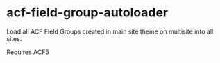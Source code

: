 # acf-field-group-autoloader
Load all ACF Field Groups created in main site theme on multisite into all sites.

Requires ACF5
